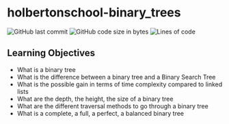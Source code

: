 # holbertonschool-binary_trees

![GitHub last commit](https://img.shields.io/github/last-commit/Martinliporace/holbertonschool-binary_trees)
![GitHub code size in bytes](https://img.shields.io/github/languages/code-size/Martinliporace/holbertonschool-binary_trees)
![Lines of code](https://img.shields.io/tokei/lines/github/Martinliporace/holbertonschool-binary_trees)

## Learning Objectives
- What is a binary tree
- What is the difference between a binary tree and a Binary Search Tree
- What is the possible gain in terms of time complexity compared to linked lists
- What are the depth, the height, the size of a binary tree
- What are the different traversal methods to go through a binary tree
- What is a complete, a full, a perfect, a balanced binary tree
